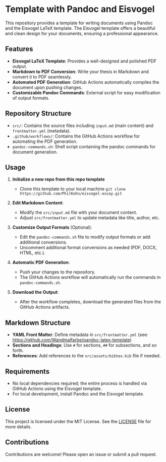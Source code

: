 # Template with Pandoc and Eisvogel

This repository provides a template for writing documents using Pandoc and the Eisvogel LaTeX template. The Eisvogel template offers a beautiful and clean design for your documents, ensuring a professional appearance.

## Features

- **Eisvogel LaTeX Template**: Provides a well-designed and polished PDF output.
- **Markdown to PDF Conversion**: Write your thesis in Markdown and convert it to PDF seamlessly.
- **Automated PDF Generation**: GitHub Actions automatically compiles the document upon pushing changes.
- **Customizable Pandoc Commands**: External script for easy modification of output formats.

## Repository Structure

- `src/`: Contains the source files including `input.md` (main content) and `frontmatter.yml` (metadata).
- `.github/workflows/`: Contains the GitHub Actions workflow for automating the PDF generation.
- `pandoc-commands.sh`: Shell script containing the pandoc commands for document generation.

## Usage

1. **Initialize a new repo from this repo template**
   - Clone this template to your local machine `git clone https://github.com/PhilKohn/eisvogel-essay.git`

2. **Edit Markdown Content**:
   - Modify the `src/input.md` file with your document content.
   - Adjust `src/frontmatter.yml` to update metadata like title, author, etc.

3. **Customize Output Formats** (Optional):
   - Edit the `pandoc-commands.sh` file to modify output formats or add additional conversions.
   - Uncomment additional format conversions as needed (PDF, DOCX, HTML, etc.).

4. **Automatic PDF Generation**:
   - Push your changes to the repository.
   - The GitHub Actions workflow will automatically run the commands in `pandoc-commands.sh`.

5. **Download the Output**:
   - After the workflow completes, download the generated files from the GitHub Actions artifacts.

## Markdown Structure

- **YAML Front Matter**: Define metadata in `src/frontmatter.yml` (see: https://github.com/Wandmalfarbe/pandoc-latex-template)
- **Sections and Headings**: Use `#` for sections, `##` for subsections, and so forth.
- **References**: Add references to the `src/assets/bibtex.bib` file if needed.

## Requirements

- No local dependencies required; the entire process is handled via GitHub Actions using the Eisvogel template.
- For local development, install Pandoc and the Eisvogel template.

## License

This project is licensed under the MIT License. See the [LICENSE](LICENSE) file for more details.

## Contributions

Contributions are welcome! Please open an issue or submit a pull request.